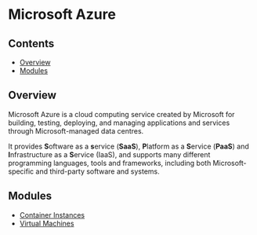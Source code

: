 # Microsoft Azure

<!--TOC_START-->
## Contents
- [Overview](#overview)
- [Modules](#modules)

<!--TOC_END-->
## Overview

Microsoft Azure is a cloud computing service created by Microsoft for building, testing, deploying, and managing applications and services through Microsoft-managed data centres. 

It provides **S**oftware as a **s**ervice (**SaaS**), **P**latform as a **S**ervice (**PaaS**) and **I**nfrastructure as a **S**ervice (IaaS), and supports many different programming languages, tools and frameworks, including both Microsoft-specific and third-party software and systems.
<!--MODULES_START-->
## Modules
- [Container Instances](./modules/container-instances)
- [Virtual Machines](./modules/virtual-machines)
<!--MODULES_END-->

